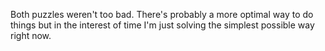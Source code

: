Both puzzles weren't too bad. There's probably a more optimal way to do things but in the interest of time I'm just solving the simplest possible way right now.
